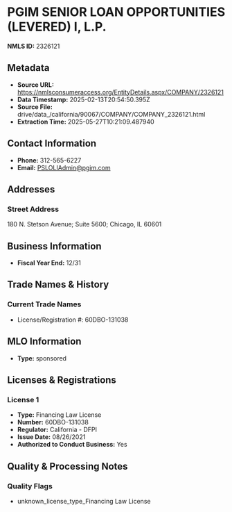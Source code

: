 # PGIM SENIOR LOAN OPPORTUNITIES (LEVERED) I, L.P.

**NMLS ID:** 2326121

## Metadata
- **Source URL:** https://nmlsconsumeraccess.org/EntityDetails.aspx/COMPANY/2326121
- **Data Timestamp:** 2025-02-13T20:54:50.395Z
- **Source File:** drive/data_/california/90067/COMPANY/COMPANY_2326121.html
- **Extraction Time:** 2025-05-27T10:21:09.487940

## Contact Information
- **Phone:** 312-565-6227
- **Email:** PSLOLIAdmin@pgim.com

## Addresses
### Street Address
180 N. Stetson Avenue; Suite 5600; Chicago, IL 60601

## Business Information
- **Fiscal Year End:** 12/31

## Trade Names & History
### Current Trade Names
- License/Registration #: 60DBO-131038

## MLO Information
- **Type:** sponsored

## Licenses & Registrations

### License 1
- **Type:** Financing Law License
- **Number:** 60DBO-131038
- **Regulator:** California - DFPI
- **Issue Date:** 08/26/2021
- **Authorized to Conduct Business:** Yes

## Quality & Processing Notes
### Quality Flags
- unknown_license_type_Financing Law License
